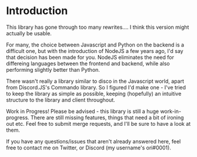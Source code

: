 # Introduction

This library has gone through too many rewrites.... I think this version might actually be usable.

For many, the choice between Javascript and Python on the backend is a difficult one, but with the introduction of NodeJS a few years ago, I'd say that decision has been made for you. NodeJS eliminates the need for differeing languages between the frontend and backend, while also performing slightly better than Python.

There wasn't really a library similar to disco in the Javascript world, apart from Discord.JS's Commando library. So I figured I'd make one - I've tried to keep the library as simple as possible, keeping \(hopefully\) an intuitive structure to the library and client throughout.

Work in Progress! Please be advised - this library is still a huge work-in-progress. There are still missing features, things that need a bit of ironing out etc. Feel free to submit merge requests, and I'll be sure to have a look at them.

If you have any questions/issues that aren't already answered here, feel free to contact me on Twitter, or Discord \(my username's ori\#0001\).

